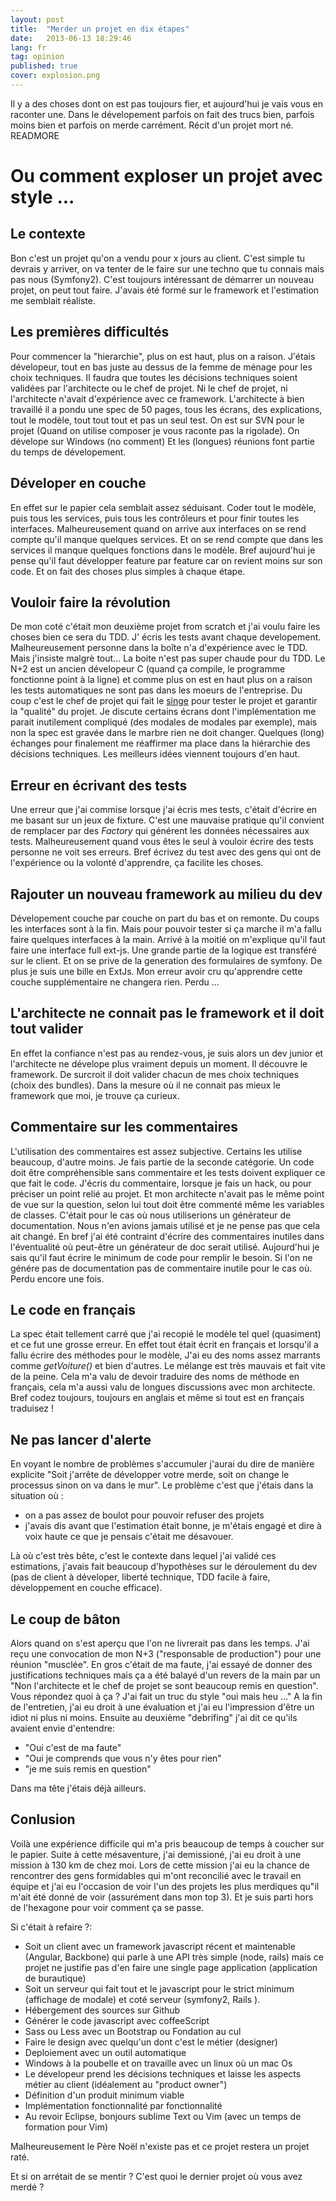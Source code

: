 ```yaml
---
layout: post
title:  "Merder un projet en dix étapes"
date:   2013-06-13 18:29:46
lang: fr
tag: opinion
published: true
cover: explosion.png
---
```



Il y a des choses dont on est pas toujours fier, et aujourd'hui je vais vous en raconter une. 
Dans le dévelopement parfois on fait des trucs bien, parfois moins bien et parfois on merde carrément. 
Récit d'un projet mort né.
READMORE
# Ou comment exploser un projet avec style ...
## Le contexte 
Bon c'est un projet qu'on a vendu pour x jours au client. C'est simple tu devrais y arriver, on va tenter de le faire sur une techno que tu connais mais pas nous (Symfony2). C'est toujours intéressant de démarrer un nouveau projet, on peut tout faire. 
J'avais été formé sur le framework et l'estimation me semblait réaliste. 

## Les premières difficultés
Pour commencer la "hierarchie", plus on est haut, plus on a raison. 
J'étais dévelopeur, tout en bas juste au dessus de la femme de ménage pour les choix techniques. 
Il faudra que toutes les décisions techniques soient validées par l'architecte ou le chef de projet.
Ni le chef de projet, ni l'architecte n'avait d'expérience avec ce framework.
L'architecte à bien travaillé il a pondu une spec de 50 pages, tous les écrans, des explications, tout le modèle, tout tout tout et pas un seul test. 
On est sur SVN pour le projet (Quand on utilise composer je vous raconte pas la rigolade). 
On dévelope sur Windows (no comment)
Et les (longues) réunions font partie du temps de dévelopement.

## Déveloper en couche
En effet sur le papier cela semblait assez séduisant. Coder tout le modèle, puis tous les services, puis tous les contrôleurs et pour finir toutes les interfaces. 
Malheureusement quand on arrive aux interfaces on se rend compte qu'il manque quelques services. Et on se rend compte que dans les services il manque quelques fonctions dans le modèle. Bref aujourd'hui je pense qu'il faut développer feature par feature car on revient moins sur son code. Et on fait des choses plus simples à chaque étape.

## Vouloir faire la révolution
De mon coté c'était mon deuxième projet from scratch et j'ai voulu faire les choses bien ce sera du TDD.
J' écris les tests avant chaque developement. Malheureusement personne dans la boîte n'a d'expérience avec le TDD. Mais j'insiste malgrè tout...
La boite n'est pas super chaude pour du TDD. Le N+2 est un ancien dévelopeur C (quand ça compile, le programme fonctionne point à la ligne) et comme plus on est en haut plus on a raison les tests automatiques ne sont pas dans les moeurs de l'entreprise.
Du coup c'est le chef de projet qui fait le [singe](/slide/2013/05/27/hiring-monjey-vs-bdd.html) pour tester le projet et garantir la "qualité" du projet. 
Je discute certains écrans dont l'implémentation me parait inutilement compliqué (des modales de modales par exemple), mais non la spec est gravée dans le marbre rien ne doit changer. 
Quelques (long) échanges pour finalement me réaffirmer ma place dans la hiérarchie des décisions techniques. 
Les meilleurs idées viennent toujours d'en haut.

## Erreur en écrivant des tests
Une erreur que j'ai commise lorsque j'ai écris mes tests, c'était d'écrire en me basant sur un jeux de fixture. 
C'est une mauvaise pratique qu'il convient de remplacer par des _Factory_ qui générent les données nécessaires aux tests.
Malheureusement quand vous êtes le seul à vouloir écrire des tests personne ne voit ses erreurs.
Bref écrivez du test avec des gens qui ont de l'expérience ou la volonté d'apprendre, ça facilite les choses.

## Rajouter un nouveau framework au milieu du dev
Dévelopement couche par couche on part du bas et on remonte. 
Du coups les interfaces sont à la fin. Mais pour pouvoir tester si ça marche il m'a fallu faire quelques interfaces à la main. 
Arrivé à la moitié on m'explique qu'il faut faire une interface full ext-js. Une grande partie de la logique est transféré sur le client.
Et on se prive de la generation des formulaires de symfony. De plus je suis une bille en ExtJs. 
Mon erreur avoir cru qu'apprendre cette couche supplémentaire ne changera rien. Perdu ...

## L'architecte ne connait pas le framework et il doit tout valider
En effet la confiance n'est pas au rendez-vous, je suis alors un dev junior et l'architecte ne dévelope plus vraiment depuis un moment.
Il découvre le framework. De surcroit il doit valider chacun de mes choix techniques (choix des bundles). 
Dans la mesure où il ne connait pas mieux le framework que moi, je trouve ça curieux. 

## Commentaire sur les commentaires
L'utilisation des commentaires est assez subjective. Certains les utilise beaucoup, d'autre moins. 
Je fais partie de la seconde catégorie. Un code doit être compréhensible sans commentaire et les tests doivent expliquer ce que fait le code. 
J'écris du commentaire, lorsque je fais un hack, ou pour préciser un point relié au projet. 
Et mon architecte n'avait pas le même point de vue sur la question, selon lui tout doit être commenté même les variables de classes. 
C'était pour le cas où nous utiliserions un générateur de documentation. 
Nous n'en avions jamais utilisé et je ne pense pas que cela ait changé. 
En bref j'ai été contraint d'écrire des commentaires inutiles dans l'éventualité où peut-être un générateur de doc serait utilisé.
Aujourd'hui je sais qu'il faut écrire le minimum de code pour remplir le besoin. 
Si l'on ne génére pas de documentation pas de commentaire inutile pour le cas où. Perdu encore une fois. 

## Le code en français
La spec était tellement carré que j'ai recopié le modèle tel quel (quasiment) et ce fut une grosse erreur.
En effet tout était écrit en français et lorsqu'il a fallu écrire des méthodes pour le modèle, 
J'ai eu des noms assez marrants comme _getVoiture()_ et bien d'autres. Le mélange est très mauvais et fait vite de la peine. 
Cela m'a valu de devoir traduire des noms de méthode en français, cela m'a aussi valu de longues discussions avec mon architecte.
Bref codez toujours, toujours en anglais et même si tout est en français traduisez !

## Ne pas lancer d'alerte
En voyant le nombre de problèmes s'accumuler j'aurai du dire de manière explicite "Soit j'arrête de développer votre merde, soit on change le processus sinon on va dans le mur".
Le problème c'est que j'étais dans la situation où :
- on a pas assez de boulot pour pouvoir refuser des projets
- j'avais dis avant que l'estimation était bonne, je m'étais engagé et dire à voix haute ce que je pensais c'était me désavouer. 

Là où c'est très bête, c'est le contexte dans lequel j'ai validé ces estimations, j'avais fait beaucoup d'hypothèses sur le déroulement du dev (pas de client à déveloper, liberté technique, TDD facile à faire, développement en couche efficace). 

## Le coup de bâton
Alors quand on s'est aperçu que l'on ne livrerait pas dans les temps. J'ai reçu une convocation de mon N+3 ("responsable de production") pour une réunion "musclée".
En gros c'était de ma faute, j'ai essayé de donner des justifications techniques mais ça a été balayé d'un revers de la main par un "Non l'architecte et le chef de projet se sont beaucoup remis en question". Vous répondez quoi à ça ? J'ai fait un truc du style "oui mais heu ..."
A la fin de l'entretien, j'ai eu droit à une évaluation et j'ai eu l'impression d'être un idiot ni plus ni moins.
Ensuite au deuxième "debrifing" j'ai dit ce qu'ils avaient envie d'entendre: 
- "Oui c'est de ma faute"
- "Oui je comprends que vous n'y êtes pour rien" 
- "je me suis remis en question" 

Dans ma tête j'étais déjà ailleurs.

## Conlusion
Voilà une expérience difficile qui m'a pris beaucoup de temps à coucher sur le papier. 
Suite à cette mésaventure, j'ai demissioné, j'ai eu droit à une mission à 130 km de chez moi.
Lors de cette mission j'ai eu la chance de rencontrer des gens formidables qui m'ont reconcilié avec le travail en équipe et j'ai eu l'occasion de voir l'un des projets les plus merdiques qu"il m'ait été donné de voir (assurément dans mon top 3). 
Et je suis parti hors de l'hexagone pour voir comment ça se passe. 

Si c'était à refaire ?:
- Soit un client avec un framework javascript récent et maintenable (Angular, Backbone) qui parle à une API très simple (node, rails) mais ce projet ne justifie pas d'en faire une single page application (application de burautique)
- Soit un serveur qui fait tout et le javascript pour le strict minimum (affichage de modale) et coté serveur (symfony2, Rails ).
- Hébergement des sources sur Github
- Générer le code javascript avec coffeeScript
- Sass ou Less avec un Bootstrap ou Fondation au cul 
- Faire le design avec quelqu'un dont c'est le métier (designer)
- Deploiement avec un outil automatique
- Windows à la poubelle et on travaille avec un linux où un mac Os
- Le dévelopeur prend les décisions techniques et laisse les aspects métier au client (idéalement au "product owner")
- Définition d'un produit minimum viable 
- Implémentation fonctionnalité par fonctionnalité
- Au revoir Eclipse, bonjours sublime Text ou Vim (avec un temps de formation pour Vim)

Malheureusement le Père Noël n'existe pas et ce projet restera un projet raté. 

Et si on arrétait de se mentir ? C'est quoi le dernier projet où vous avez merdé ?